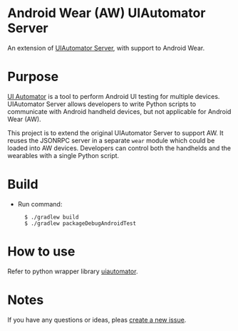 # Android Wear (AW) UIAutomator Server

An extension of [UIAutomator Server](https://github.com/xiaocong/android-uiautomator-server),
with support to Android Wear.

# Purpose

[UI Automator](https://developer.android.com/training/testing/ui-testing/uiautomator-testing.html) is a
tool to perform Android UI testing for multiple devices. UIAutomator Server allows
developers to write Python scripts to communicate with Android handheld devices, but not applicable for
Android Wear (AW). 

This project is to extend the original UIAutomator Server to support AW. It reuses the JSONRPC
server in a separate `wear` module which could be loaded into AW devices. Developers
can control both the handhelds and the wearables with a single Python script.

# Build

- Run command:

        $ ./gradlew build
        $ ./gradlew packageDebugAndroidTest

# How to use

Refer to python wrapper library [uiautomator](https://github.com/xiaocong/uiautomator).

# Notes

If you have any questions or ideas, pleas [create a new issue](https://github.com/presto-osu/aw-uiautomator-server/issues/new).
